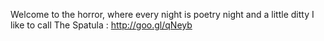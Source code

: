 Welcome to the horror, where every night is poetry night and a little ditty I like to call The Spatula : http://goo.gl/qNeyb